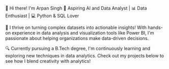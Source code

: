 

👋 Hi there! I'm Arpan Singh
🌟 Aspiring AI and Data Analyst | 📊 Data Enthusiast | 💻 Python & SQL Lover

🚀 I thrive on turning complex datasets into actionable insights! With hands-on experience in data analysis and visualization tools like Power BI, I'm passionate about helping organizations make data-driven decisions.

🔍 Currently pursuing a B.Tech degree, I'm continuously learning and exploring new techniques in data analytics. Check out my projects below to see how I blend creativity with analytics!


